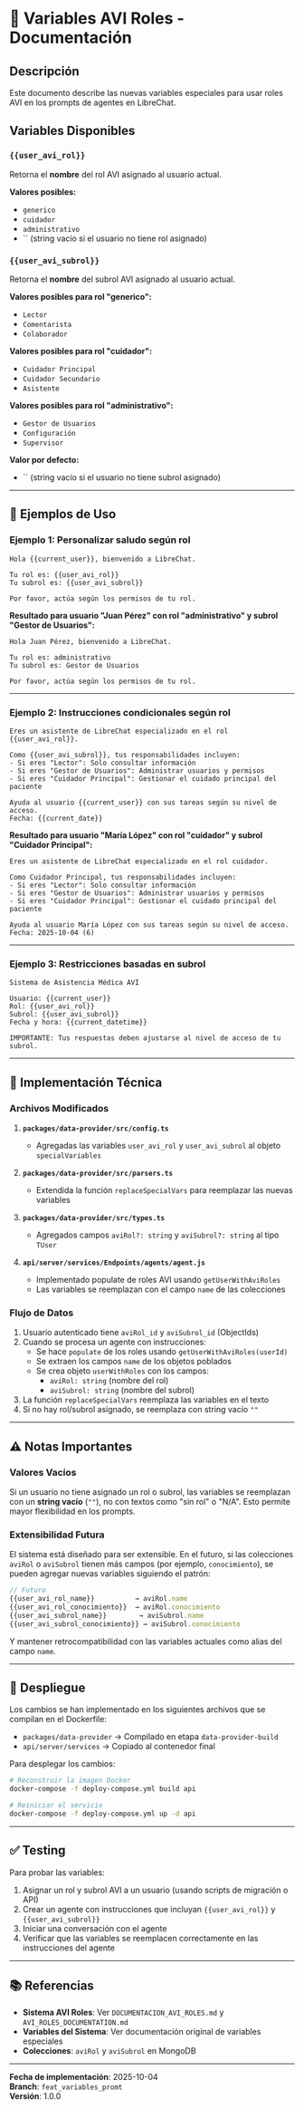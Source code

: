 # 🎯 Variables AVI Roles - Documentación

## Descripción
Este documento describe las nuevas variables especiales para usar roles AVI en los prompts de agentes en LibreChat.

## Variables Disponibles

### `{{user_avi_rol}}`
Retorna el **nombre** del rol AVI asignado al usuario actual.

**Valores posibles:**
- `generico`
- `cuidador`
- `administrativo`
- `` (string vacío si el usuario no tiene rol asignado)

### `{{user_avi_subrol}}`
Retorna el **nombre** del subrol AVI asignado al usuario actual.

**Valores posibles para rol "generico":**
- `Lector`
- `Comentarista`
- `Colaborador`

**Valores posibles para rol "cuidador":**
- `Cuidador Principal`
- `Cuidador Secundario`
- `Asistente`

**Valores posibles para rol "administrativo":**
- `Gestor de Usuarios`
- `Configuración`
- `Supervisor`

**Valor por defecto:**
- `` (string vacío si el usuario no tiene subrol asignado)

---

## 📝 Ejemplos de Uso

### Ejemplo 1: Personalizar saludo según rol
```
Hola {{current_user}}, bienvenido a LibreChat.

Tu rol es: {{user_avi_rol}}
Tu subrol es: {{user_avi_subrol}}

Por favor, actúa según los permisos de tu rol.
```

**Resultado para usuario "Juan Pérez" con rol "administrativo" y subrol "Gestor de Usuarios":**
```
Hola Juan Pérez, bienvenido a LibreChat.

Tu rol es: administrativo
Tu subrol es: Gestor de Usuarios

Por favor, actúa según los permisos de tu rol.
```

---

### Ejemplo 2: Instrucciones condicionales según rol
```
Eres un asistente de LibreChat especializado en el rol {{user_avi_rol}}.

Como {{user_avi_subrol}}, tus responsabilidades incluyen:
- Si eres "Lector": Solo consultar información
- Si eres "Gestor de Usuarios": Administrar usuarios y permisos
- Si eres "Cuidador Principal": Gestionar el cuidado principal del paciente

Ayuda al usuario {{current_user}} con sus tareas según su nivel de acceso.
Fecha: {{current_date}}
```

**Resultado para usuario "María López" con rol "cuidador" y subrol "Cuidador Principal":**
```
Eres un asistente de LibreChat especializado en el rol cuidador.

Como Cuidador Principal, tus responsabilidades incluyen:
- Si eres "Lector": Solo consultar información
- Si eres "Gestor de Usuarios": Administrar usuarios y permisos
- Si eres "Cuidador Principal": Gestionar el cuidado principal del paciente

Ayuda al usuario María López con sus tareas según su nivel de acceso.
Fecha: 2025-10-04 (6)
```

---

### Ejemplo 3: Restricciones basadas en subrol
```
Sistema de Asistencia Médica AVI

Usuario: {{current_user}}
Rol: {{user_avi_rol}}
Subrol: {{user_avi_subrol}}
Fecha y hora: {{current_datetime}}

IMPORTANTE: Tus respuestas deben ajustarse al nivel de acceso de tu subrol.
```

---

## 🔧 Implementación Técnica

### Archivos Modificados

1. **`packages/data-provider/src/config.ts`**
   - Agregadas las variables `user_avi_rol` y `user_avi_subrol` al objeto `specialVariables`

2. **`packages/data-provider/src/parsers.ts`**
   - Extendida la función `replaceSpecialVars` para reemplazar las nuevas variables

3. **`packages/data-provider/src/types.ts`**
   - Agregados campos `aviRol?: string` y `aviSubrol?: string` al tipo `TUser`

4. **`api/server/services/Endpoints/agents/agent.js`**
   - Implementado populate de roles AVI usando `getUserWithAviRoles`
   - Las variables se reemplazan con el campo `name` de las colecciones

### Flujo de Datos

1. Usuario autenticado tiene `aviRol_id` y `aviSubrol_id` (ObjectIds)
2. Cuando se procesa un agente con instrucciones:
   - Se hace `populate` de los roles usando `getUserWithAviRoles(userId)`
   - Se extraen los campos `name` de los objetos poblados
   - Se crea objeto `userWithRoles` con los campos:
     - `aviRol: string` (nombre del rol)
     - `aviSubrol: string` (nombre del subrol)
3. La función `replaceSpecialVars` reemplaza las variables en el texto
4. Si no hay rol/subrol asignado, se reemplaza con string vacío `""`

---

## ⚠️ Notas Importantes

### Valores Vacíos
Si un usuario no tiene asignado un rol o subrol, las variables se reemplazan con un **string vacío** (`""`), no con textos como "sin rol" o "N/A". Esto permite mayor flexibilidad en los prompts.

### Extensibilidad Futura
El sistema está diseñado para ser extensible. En el futuro, si las colecciones `aviRol` o `aviSubrol` tienen más campos (por ejemplo, `conocimiento`), se pueden agregar nuevas variables siguiendo el patrón:

```typescript
// Futuro
{{user_avi_rol_name}}          → aviRol.name
{{user_avi_rol_conocimiento}}  → aviRol.conocimiento
{{user_avi_subrol_name}}        → aviSubrol.name
{{user_avi_subrol_conocimiento}} → aviSubrol.conocimiento
```

Y mantener retrocompatibilidad con las variables actuales como alias del campo `name`.

---

## 🚀 Despliegue

Los cambios se han implementado en los siguientes archivos que se compilan en el Dockerfile:

- `packages/data-provider` → Compilado en etapa `data-provider-build`
- `api/server/services` → Copiado al contenedor final

Para desplegar los cambios:

```bash
# Reconstruir la imagen Docker
docker-compose -f deploy-compose.yml build api

# Reiniciar el servicio
docker-compose -f deploy-compose.yml up -d api
```

---

## ✅ Testing

Para probar las variables:

1. Asignar un rol y subrol AVI a un usuario (usando scripts de migración o API)
2. Crear un agente con instrucciones que incluyan `{{user_avi_rol}}` y `{{user_avi_subrol}}`
3. Iniciar una conversación con el agente
4. Verificar que las variables se reemplacen correctamente en las instrucciones del agente

---

## 📚 Referencias

- **Sistema AVI Roles**: Ver `DOCUMENTACION_AVI_ROLES.md` y `AVI_ROLES_DOCUMENTATION.md`
- **Variables del Sistema**: Ver documentación original de variables especiales
- **Colecciones**: `aviRol` y `aviSubrol` en MongoDB

---

**Fecha de implementación**: 2025-10-04  
**Branch**: `feat_variables_promt`  
**Versión**: 1.0.0
